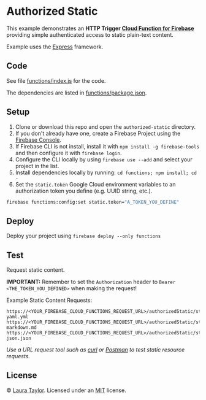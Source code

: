 # Authorized Static

This example demonstrates an **HTTP Trigger [Cloud Function for Firebase](https://firebase.google.com/docs/functions/)** providing simple authenticated access to static plain-text content.  

Example uses the [Express](https://expressjs.com/) framework.

## Code

See file [functions/index.js](functions/index.js) for the code.

The dependencies are listed in [functions/package.json](functions/package.json).

## Setup

1. Clone or download this repo and open the `authorized-static` directory.
1. If you don't already have one, create a Firebase Project using the [Firebase Console](https://console.firebase.google.com).
1. If Firebase CLI is not install, install it with `npm install -g firebase-tools` and then configure it with `firebase login`.
1. Configure the CLI locally by using `firebase use --add` and select your project in the list.
1. Install dependencies locally by running: `cd functions; npm install; cd -`
1. Set the `static.token` Google Cloud environment variables to an authorization token you define (e.g. UUID string, etc.).
```bash
firebase functions:config:set static.token="A_TOKEN_YOU_DEFINE"
```

## Deploy

Deploy your project using `firebase deploy --only functions`


## Test

Request  static content.

**IMPORTANT:**  Remember to set the `Authorization` header to `Bearer <THE_TOKEN_YOU_DEFINED>` when making the request!

Example Static Content Requests:

```
https://<YOUR_FIREBASE_CLOUD_FUNCTIONS_REQUEST_URL>/authorizedStatic/static/example-yaml.yml
https://<YOUR_FIREBASE_CLOUD_FUNCTIONS_REQUEST_URL>/authorizedStatic/static/example-markdown.md
https://<YOUR_FIREBASE_CLOUD_FUNCTIONS_REQUEST_URL>/authorizedStatic/static/example-json.json
```

*Use a URL request tool such as [curl](https://curl.haxx.se/) or [Postman](https://www.getpostman.com/) to test static resource requests.*


 ## License

 © [Laura Taylor](https://github.com/techstreams). Licensed under an [MIT](../LICENSE) license.

